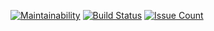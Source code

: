 [![Maintainability](https://api.codeclimate.com/v1/badges/088660555822449203c6/maintainability)](https://codeclimate.com/github/Barrierok/frontend-project-lvl3/maintainability)
[![Build Status](https://travis-ci.org/Barrierok/frontend-project-lvl3.svg?branch=master)](https://travis-ci.org/Barrierok/frontend-project-lvl3)
[![Issue Count](https://codeclimate.com/github/Barrierok/frontend-project-lvl3/badges/issue_count.svg)](https://codeclimate.com/github/hexlet-boilerplates/webpack-package)